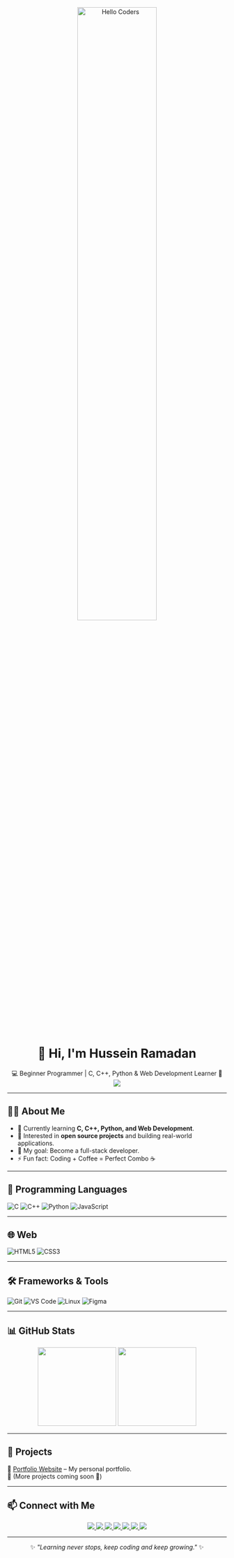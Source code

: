 <div align="center">

<img src="https://github.com/SP-XD/SP-XD/blob/main/images/hellocoders_rounded.gif?raw=true" alt="Hello Coders" width="60%"/>  

# 👋 Hi, I'm Hussein Ramadan  
💻 Beginner Programmer | C, C++, Python & Web Development Learner 🚀  
![](https://komarev.com/ghpvc/?username=husseinramdan&label=Profile%20Views&color=blue&style=flat)

</div>

---

## 🧑‍💻 About Me  
- 🌱 Currently learning **C, C++, Python, and Web Development**.  
- 🔭 Interested in **open source projects** and building real-world applications.  
- 🎯 My goal: Become a full-stack developer.  
- ⚡ Fun fact: Coding + Coffee = Perfect Combo ☕  

---

## 🚀 Programming Languages  
![C](https://img.shields.io/badge/C-00599C?style=for-the-badge&logo=c&logoColor=white)
![C++](https://img.shields.io/badge/C++-00599C?style=for-the-badge&logo=c%2B%2B&logoColor=white)
![Python](https://img.shields.io/badge/Python-FFD43B?style=for-the-badge&logo=python&logoColor=darkgreen)
![JavaScript](https://img.shields.io/badge/JavaScript-323330?style=for-the-badge&logo=javascript&logoColor=F7DF1E)

---

## 🌐 Web  
![HTML5](https://img.shields.io/badge/HTML5-E34F26?style=for-the-badge&logo=html5&logoColor=white)
![CSS3](https://img.shields.io/badge/CSS3-1572B6?style=for-the-badge&logo=css3&logoColor=white)

---

## 🛠 Frameworks & Tools  
![Git](https://img.shields.io/badge/Git-E44C30?style=for-the-badge&logo=git&logoColor=white)
![VS Code](https://img.shields.io/badge/VS%20Code-0078D4?style=for-the-badge&logo=visual-studio-code&logoColor=white)
![Linux](https://img.shields.io/badge/Linux-FCC624?style=for-the-badge&logo=linux&logoColor=black)
![Figma](https://img.shields.io/badge/Figma-F24E1E?style=for-the-badge&logo=figma&logoColor=white)

---

## 📊 GitHub Stats  
<div align="center">

<img src="https://github-readme-stats.vercel.app/api?username=husseinramdan&theme=tokyonight&show_icons=true&hide_border=false&count_private=true" height="180em" />  
<img src="https://github-readme-streak-stats.herokuapp.com/?user=husseinramdan&theme=tokyonight&hide_border=false" height="180em" />  

</div>

---

## 📂 Projects  
🔹 [Portfolio Website](https://husseinramdan.github.io) – My personal portfolio.  
🔹 (More projects coming soon 🚀)  

---

## 📫 Connect with Me  

<div align="center">

<a href="https://github.com/husseinramdan" target="_blank">
  <img src="https://img.shields.io/badge/GitHub-181717?style=for-the-badge&logo=github&logoColor=white" />
</a>
<a href="https://www.linkedin.com/in/husseinramdan" target="_blank">
  <img src="https://img.shields.io/badge/LinkedIn-0077B5?style=for-the-badge&logo=linkedin&logoColor=white" />
</a>
<a href="https://t.me/hussein" target="_blank">
  <img src="https://img.shields.io/badge/Telegram-2CA5E0?style=for-the-badge&logo=telegram&logoColor=white" />
</a>
<a href="mailto:yourmail@example.com" target="_blank">
  <img src="https://img.shields.io/badge/Gmail-D14836?style=for-the-badge&logo=gmail&logoColor=white" />
</a>
<a href="https://facebook.com/hussein" target="_blank">
  <img src="https://img.shields.io/badge/Facebook-1877F2?style=for-the-badge&logo=facebook&logoColor=white" />
</a>
<a href="https://instagram.com/hussein" target="_blank">
  <img src="https://img.shields.io/badge/Instagram-E4405F?style=for-the-badge&logo=instagram&logoColor=white" />
</a>
<a href="https://twitter.com/hussein" target="_blank">
  <img src="https://img.shields.io/badge/Twitter-1DA1F2?style=for-the-badge&logo=twitter&logoColor=white" />
</a>

</div>

---

<div align="center">
  
✨ *"Learning never stops, keep coding and keep growing."* ✨  

</div>
